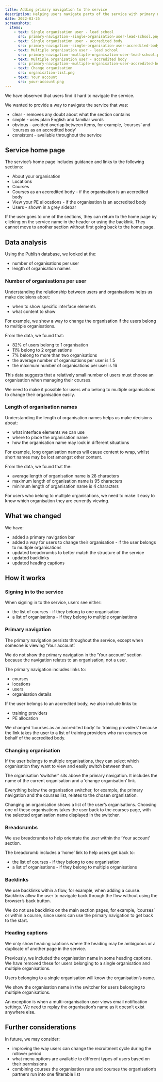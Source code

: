 ```yaml
---
title: Adding primary navigation to the service
description: Helping users navigate parts of the service with primary navigation
date: 2022-03-25
screenshots:
  items:
    - text: Single organisation user - lead school
      src: primary-navigation--single-organisation-user-lead-school.png
    - text: Single organisation user - accredited body
      src: primary-navigation--single-organisation-user-accredited-body.png
    - text: Multiple organisation user - lead school
      src: primary-navigation--multiple-organisation-user-lead-school.png
    - text: Multiple organisation user - accredited body
      src: primary-navigation--multiple-organisation-user-accredited-body.png
    - text: Change organisation
      src: organisation-list.png
    - text: Your account
      src: your-account.png
---
```


We have observed that users find it hard to navigate the service.

We wanted to provide a way to navigate the service that was:

- clear - removes any doubt about what the section contains
- simple - uses plain English and familiar words
- obvious - avoided overlap between items, for example, ‘courses’ and ‘courses as an accredited body’
- consistent - available throughout the service

## Service home page

The service’s home page includes guidance and links to the following sections:

- About your organisation
- Locations
- Courses
- Courses as an accredited body - if the organisation is an accredited body
- View your PE allocations - if the organisation is an accredited body
- Users - shown in a grey sidebar

If the user goes to one of the sections, they can return to the home page by clicking on the service name in the header or using the backlink. They cannot move to another section without first going back to the home page.

## Data analysis

Using the Publish database, we looked at the:

- number of organisations per user
- length of organisation names

### Number of organisations per user

Understanding the relationship between users and organisations helps us make decisions about:

- when to show specific interface elements
- what content to show

For example, we show a way to change the organisation if the users belong to multiple organisations.

From the data, we found that:

- 82% of users belong to 1 organisation
- 11% belong to 2 organisations
- 7% belong to more than two organisations
- the average number of organisations per user is 1.5
- the maximum number of organisations per user is 16

This data suggests that a relatively small number of users must choose an organisation when managing their courses.

We need to make it possible for users who belong to multiple organisations to change their organisation easily.

### Length of organisation names

Understanding the length of organisation names helps us make decisions about:

- what interface elements we can use
- where to place the organisation name
- how the organisation name may look in different situations

For example, long organisation names will cause content to wrap, whilst short names may be lost amongst other content.

From the data, we found that the:

- average length of organisation name is 28 characters
- maximum length of organisation name is 95 characters
- minimum length of organisation name is 4 characters

For users who belong to multiple organisations, we need to make it easy to know which organisation they are currently viewing.

## What we changed

We have:

- added a primary navigation bar
- added a way for users to change their organisation - if the user belongs to multiple organisations
- updated breadcrumbs to better match the structure of the service
- updated backlinks
- updated heading captions

## How it works

### Signing in to the service

When signing in to the service, users see either:

- the list of courses - if they belong to one organisation
- a list of organisations - if they belong to multiple organisations

### Primary navigation

The primary navigation persists throughout the service, except when someone is viewing ‘Your account’.

We do not show the primary navigation in the ‘Your account’ section because the navigation relates to an organisation, not a user.

The primary navigation includes links to:

- courses
- locations
- users
- organisation details

If the user belongs to an accredited body, we also include links to:

- training providers
- PE allocation

We changed ‘courses as an accredited body’ to ‘training providers’ because the link takes the user to a list of training providers who run courses on behalf of the accredited body.

### Changing organisation

If the user belongs to multiple organisations, they can select which organisation they want to view and easily switch between them.

The organisation ‘switcher’ sits above the primary navigation. It includes the name of the current organisation and a ‘change organisation’ link.

Everything below the organisation switcher, for example, the primary navigation and the courses list, relates to the chosen organisation.

Changing an organisation shows a list of the user’s organisations. Choosing one of these organisations takes the user back to the courses page, with the selected organisation name displayed in the switcher.

### Breadcrumbs

We use breadcrumbs to help orientate the user within the ‘Your account’ section.

The breadcrumb includes a ‘home’ link to help users get back to:

- the list of courses - if they belong to one organisation
- a list of organisations - if they belong to multiple organisations

### Backlinks

We use backlinks within a flow, for example, when adding a course. Backlinks allow the user to navigate back through the flow without using the browser’s back button.

We do not use backlinks on the main section pages, for example, ‘courses’ or within a course, since users can use the primary navigation to get back to the start.

### Heading captions

We only show heading captions where the heading may be ambiguous or a duplicate of another page in the service.

Previously, we included the organisation name in some heading captions. We have removed these for users belonging to a single organisation and multiple organisations.

Users belonging to a single organisation will know the organisation’s name.

We show the organisation name in the switcher for users belonging to multiple organisations.

An exception is when a multi-organisation user views email notification settings. We need to replay the organisation’s name as it doesn’t exist anywhere else.

## Further considerations

In future, we may consider:

- improving the way users can change the recruitment cycle during the rollover period
- what menu options are available to different types of users based on their permissions
- combining courses the organisation runs and courses the organisation’s partners run into one filterable list
